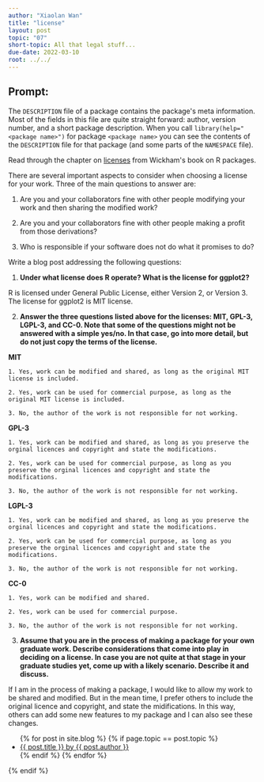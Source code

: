 ```yaml
---
author: "Xiaolan Wan"
title: "license"
layout: post
topic: "07"
short-topic: All that legal stuff...
due-date: 2022-03-10
root: ../../
---
```


## Prompt:

The `DESCRIPTION` file of a package contains the package's meta information. Most of the fields in this file are quite straight forward: author, version number, and a short package description. When you call `library(help="<package name>")` for  package `<package name>` you can see the contents of the `DESCRIPTION` file for that package (and some parts of the `NAMESPACE` file).

Read through the chapter on [licenses](https://r-pkgs.org/license.html) from Wickham's book on R packages. 

There are several important aspects to consider when choosing a license for your work. 
Three of the main questions to answer are: 

1. Are you and your collaborators fine with other people modifying your work and then sharing the modified work?

2. Are you and your collaborators fine with other people making a profit from those derivations?

3. Who is responsible if your software does not do what it promises to do?


Write a blog post addressing the following questions: 

1. **Under what license does R operate? What is the license for ggplot2?**
 
 R is licensed under General Public License, either Version 2, or Version 3. The license for ggplot2 is MIT license.
  
  
2. **Answer the three questions listed above for the licenses: MIT, GPL-3,  LGPL-3, and CC-0. Note that some of the questions might not be answered with a simple yes/no. In that case, go into more detail, but do not just copy the terms of the license.**

**MIT**

    1. Yes, work can be modified and shared, as long as the original MIT license is included.

    2. Yes, work can be used for commercial purpose, as long as the original MIT license is included.
    
    3. No, the author of the work is not responsible for not working.
    
**GPL-3**

    1. Yes, work can be modified and shared, as long as you preserve the orginal licences and copyright and state the modifications.

    2. Yes, work can be used for commercial purpose, as long as you preserve the orginal licences and copyright and state the modifications.
    
    3. No, the author of the work is not responsible for not working.


**LGPL-3**

    1. Yes, work can be modified and shared, as long as you preserve the orginal licences and copyright and state the modifications.

    2. Yes, work can be used for commercial purpose, as long as you preserve the orginal licences and copyright and state the modifications.
    
    3. No, the author of the work is not responsible for not working.


**CC-0**

    1. Yes, work can be modified and shared.

    2. Yes, work can be used for commercial purpose.
    
    3. No, the author of the work is not responsible for not working.




3. **Assume that you are in the process of making a package for your own graduate work. Describe considerations that come into play in deciding on a license. In case you are not quite at that stage in your graduate studies yet, come up with a likely scenario. Describe it and discuss.**

If I am in the process of making a package, I would like to allow my work to be shared and modified. But in the mean time, I prefer others to include the original licence and copyright, and state the midifications. In this way, others can add some new features to my package and I can also see these changes.




<ul>
{% for post in site.blog %}
  {% if page.topic == post.topic %}
  <li><a href="{{ post.url }}">{{ post.title }} by {{ post.author }}</a></li>
  {% endif %}
{% endfor %}
</ul>
{% endif %}
